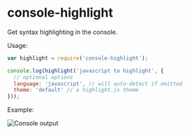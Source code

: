 # console-highlight

Get syntax highlighting in the console.

Usage:

```javascript
var highlight = require('console-highlight');

console.log(highlight('javascript to highlight', {
  // optional options
  language: 'javascript', // will auto-detect if omitted
  theme: 'default' // a highlight.js theme
}));
```

Example:

![Console output](http://i.imgur.com/1tDoa0x.png)
